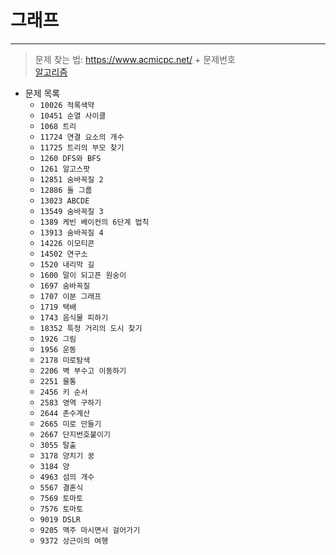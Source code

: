 # __그래프__
---

>문제 찾는 법: https://www.acmicpc.net/ + 문제번호  <br>
>[알고리즘](https://github.com/Park-Seung-Hun/Algorithm-Problem/tree/main/-%20%EC%95%8C%EA%B3%A0%EB%A6%AC%EC%A6%98%20%EC%A0%95%EB%A6%AC)

- 문제 목록
  - `10026 적록색약`
  - `10451 순열 사이클`
  - `1068 트리`
  - `11724 연결 요소의 개수`
  - `11725 트리의 부모 찾기`
  - `1260 DFS와 BFS`
  - `1261 알고스팟`
  - `12851 숨바꼭질 2`
  - `12886 돌 그룹`
  - `13023 ABCDE`
  - `13549 숨바꼭질 3`
  - `1389 케빈 베이컨의 6단계 법칙`
  - `13913 숨바꼭질 4`
  - `14226 이모티콘`
  - `14502 연구소`
  - `1520 내리막 길`
  - `1600 말이 되고픈 원숭이`
  - `1697 숨바꼭질`
  - `1707 이분 그래프`
  - `1719 택배`
  - `1743 음식물 피하기`
  - `18352 특정 거리의 도시 찾기`
  - `1926 그림`
  - `1956 운동`
  - `2178 미로탐색`
  - `2206 벽 부수고 이동하기`
  - `2251 물통`
  - `2456 키 순서`
  - `2583 영역 구하기`
  - `2644 촌수계산`
  - `2665 미로 만들기`
  - `2667 단지번호붙이기`
  - `3055 탈출`
  - `3178 양치기 꿍`
  - `3184 양`
  - `4963 섬의 개수`
  - `5567 결혼식`
  - `7569 토마토`
  - `7576 토마토`
  - `9019 DSLR`
  - `9205 맥주 마시면서 걸어가기`
  - `9372 상근이의 여행`
